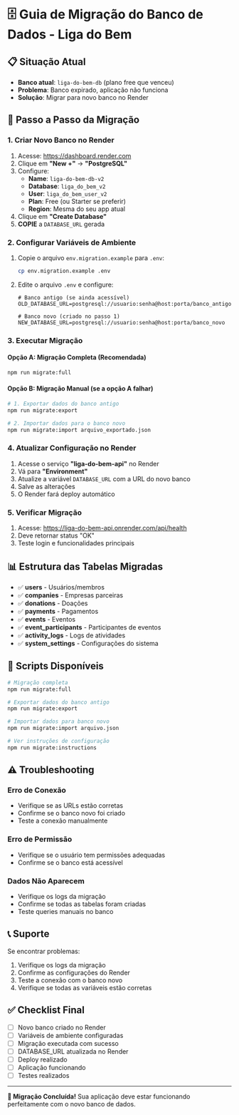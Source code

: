 # 🗄️ Guia de Migração do Banco de Dados - Liga do Bem

## 📋 Situação Atual
- **Banco atual**: `liga-do-bem-db` (plano free que venceu)
- **Problema**: Banco expirado, aplicação não funciona
- **Solução**: Migrar para novo banco no Render

## 🚀 Passo a Passo da Migração

### **1. Criar Novo Banco no Render**

1. Acesse: https://dashboard.render.com
2. Clique em **"New +"** → **"PostgreSQL"**
3. Configure:
   - **Name**: `liga-do-bem-db-v2`
   - **Database**: `liga_do_bem_v2`
   - **User**: `liga_do_bem_user_v2`
   - **Plan**: Free (ou Starter se preferir)
   - **Region**: Mesma do seu app atual
4. Clique em **"Create Database"**
5. **COPIE** a `DATABASE_URL` gerada

### **2. Configurar Variáveis de Ambiente**

1. Copie o arquivo `env.migration.example` para `.env`:
   ```bash
   cp env.migration.example .env
   ```

2. Edite o arquivo `.env` e configure:
   ```env
   # Banco antigo (se ainda acessível)
   OLD_DATABASE_URL=postgresql://usuario:senha@host:porta/banco_antigo
   
   # Banco novo (criado no passo 1)
   NEW_DATABASE_URL=postgresql://usuario:senha@host:porta/banco_novo
   ```

### **3. Executar Migração**

#### Opção A: Migração Completa (Recomendada)
```bash
npm run migrate:full
```

#### Opção B: Migração Manual (se a opção A falhar)
```bash
# 1. Exportar dados do banco antigo
npm run migrate:export

# 2. Importar dados para o banco novo
npm run migrate:import arquivo_exportado.json
```

### **4. Atualizar Configuração no Render**

1. Acesse o serviço **"liga-do-bem-api"** no Render
2. Vá para **"Environment"**
3. Atualize a variável `DATABASE_URL` com a URL do novo banco
4. Salve as alterações
5. O Render fará deploy automático

### **5. Verificar Migração**

1. Acesse: https://liga-do-bem-api.onrender.com/api/health
2. Deve retornar status "OK"
3. Teste login e funcionalidades principais

## 📊 Estrutura das Tabelas Migradas

- ✅ **users** - Usuários/membros
- ✅ **companies** - Empresas parceiras  
- ✅ **donations** - Doações
- ✅ **payments** - Pagamentos
- ✅ **events** - Eventos
- ✅ **event_participants** - Participantes de eventos
- ✅ **activity_logs** - Logs de atividades
- ✅ **system_settings** - Configurações do sistema

## 🔧 Scripts Disponíveis

```bash
# Migração completa
npm run migrate:full

# Exportar dados do banco antigo
npm run migrate:export

# Importar dados para banco novo
npm run migrate:import arquivo.json

# Ver instruções de configuração
npm run migrate:instructions
```

## ⚠️ Troubleshooting

### Erro de Conexão
- Verifique se as URLs estão corretas
- Confirme se o banco novo foi criado
- Teste a conexão manualmente

### Erro de Permissão
- Verifique se o usuário tem permissões adequadas
- Confirme se o banco está acessível

### Dados Não Aparecem
- Verifique os logs da migração
- Confirme se todas as tabelas foram criadas
- Teste queries manuais no banco

## 📞 Suporte

Se encontrar problemas:
1. Verifique os logs da migração
2. Confirme as configurações do Render
3. Teste a conexão com o banco novo
4. Verifique se todas as variáveis estão corretas

## ✅ Checklist Final

- [ ] Novo banco criado no Render
- [ ] Variáveis de ambiente configuradas
- [ ] Migração executada com sucesso
- [ ] DATABASE_URL atualizada no Render
- [ ] Deploy realizado
- [ ] Aplicação funcionando
- [ ] Testes realizados

---

**🎉 Migração Concluída!** Sua aplicação deve estar funcionando perfeitamente com o novo banco de dados.